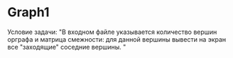 # Graph1
Условие задачи: "В входном файле указывается количество вершин орграфа и матрица смежности: для данной вершины вывести на экран все "заходящие" соседние вершины. "
